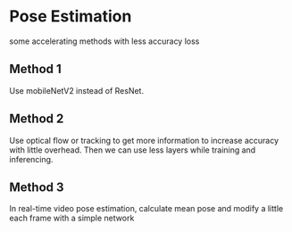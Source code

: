 # Pose Estimation
some accelerating methods with less accuracy loss

## Method 1
Use mobileNetV2 instead of ResNet. 

## Method 2
Use optical flow or tracking to get more information to increase accuracy with little overhead. Then we can use less layers while training and inferencing.

## Method 3
In real-time video pose estimation, calculate mean pose and modify a little each frame with a simple network
